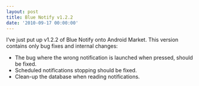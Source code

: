 ```yaml
---
layout: post
title: Blue Notify v1.2.2
date: '2010-09-17 00:00:00'
---
```


I&#8217;ve just put up v1.2.2 of Blue Notify onto Android Market. This version contains only bug fixes and internal changes:

*   The bug where the wrong notification is launched when pressed, should be fixed.
*   Scheduled notifications stopping should be fixed.
*   Clean-up the database when reading notifications.